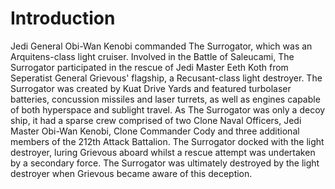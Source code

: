 # Introduction

Jedi General Obi-Wan Kenobi commanded The Surrogator, which was an Arquitens-class light cruiser.
Involved in the Battle of Saleucami, The Surrogator participated in the rescue of Jedi Master Eeth Koth from Seperatist General Grievous' flagship, a Recusant-class light destroyer.
The Surrogator was created by Kuat Drive Yards and featured turbolaser batteries, concussion missiles and laser turrets, as well as engines capable of both hyperspace and sublight travel.
As The Surrogator was only a decoy ship, it had a sparse crew comprised of two Clone Naval Officers, Jedi Master Obi-Wan Kenobi, Clone Commander Cody and three additional members of the 212th Attack Battalion.
The Surrogator docked with the light destroyer, luring Grievous aboard whilst a rescue attempt was undertaken by a secondary force.
The Surrogator was ultimately destroyed by the light destroyer when Grievous became aware of this deception.
